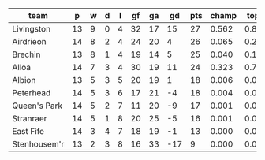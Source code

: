|     team     | p  | w | d | l | gf | ga | gd  | pts | champ | top2  | top3  | top4  |  5-7  | bot4  | bot3  | bot2  |
|--------------|----|---|---|---|----|----|-----|-----|-------|-------|-------|-------|-------|-------|-------|-------|
| Livingston   | 13 | 9 | 0 | 4 | 32 | 17 |  15 |  27 | 0.562 | 0.843 | 0.945 | 0.983 | 0.017 | 0.001 | 0.000 | 0.000|
| Airdrieon    | 14 | 8 | 2 | 4 | 24 | 20 |   4 |  26 | 0.065 | 0.226 | 0.531 | 0.763 | 0.218 | 0.048 | 0.019 | 0.004|
| Brechin      | 13 | 8 | 1 | 4 | 19 | 14 |   5 |  25 | 0.040 | 0.152 | 0.389 | 0.648 | 0.315 | 0.092 | 0.037 | 0.013|
| Alloa        | 14 | 7 | 3 | 4 | 30 | 19 |  11 |  24 | 0.323 | 0.718 | 0.890 | 0.964 | 0.036 | 0.004 | 0.001 | 0.000|
| Albion       | 13 | 5 | 3 | 5 | 20 | 19 |   1 |  18 | 0.006 | 0.029 | 0.111 | 0.263 | 0.559 | 0.326 | 0.177 | 0.073|
| Peterhead    | 14 | 5 | 3 | 6 | 17 | 21 |  -4 |  18 | 0.004 | 0.021 | 0.078 | 0.195 | 0.580 | 0.402 | 0.226 | 0.097|
| Queen's Park | 14 | 5 | 2 | 7 | 11 | 20 |  -9 |  17 | 0.001 | 0.004 | 0.019 | 0.062 | 0.424 | 0.710 | 0.515 | 0.280|
| Stranraer    | 14 | 5 | 1 | 8 | 20 | 25 |  -5 |  16 | 0.001 | 0.004 | 0.018 | 0.058 | 0.413 | 0.722 | 0.529 | 0.301|
| East Fife    | 14 | 3 | 4 | 7 | 18 | 19 |  -1 |  13 | 0.000 | 0.003 | 0.020 | 0.066 | 0.418 | 0.702 | 0.516 | 0.290|
| Stenhousem'r | 13 | 2 | 3 | 8 | 16 | 33 | -17 |   9 | 0.000 | 0.000 | 0.000 | 0.000 | 0.020 | 0.993 | 0.979 | 0.942|

